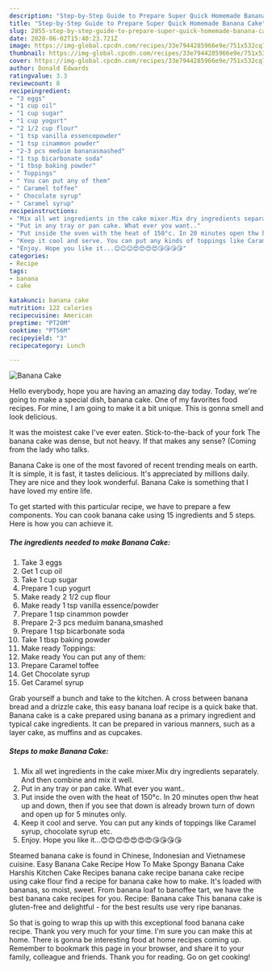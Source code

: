```yaml
---
description: "Step-by-Step Guide to Prepare Super Quick Homemade Banana Cake"
title: "Step-by-Step Guide to Prepare Super Quick Homemade Banana Cake"
slug: 2855-step-by-step-guide-to-prepare-super-quick-homemade-banana-cake
date: 2020-06-02T15:40:23.721Z
image: https://img-global.cpcdn.com/recipes/33e7944285966e9e/751x532cq70/banana-cake-recipe-main-photo.jpg
thumbnail: https://img-global.cpcdn.com/recipes/33e7944285966e9e/751x532cq70/banana-cake-recipe-main-photo.jpg
cover: https://img-global.cpcdn.com/recipes/33e7944285966e9e/751x532cq70/banana-cake-recipe-main-photo.jpg
author: Donald Edwards
ratingvalue: 3.3
reviewcount: 8
recipeingredient:
- "3 eggs"
- "1 cup oil"
- "1 cup sugar"
- "1 cup yogurt"
- "2 1/2 cup flour"
- "1 tsp vanilla essencepowder"
- "1 tsp cinammon powder"
- "2-3 pcs meduim bananasmashed"
- "1 tsp bicarbonate soda"
- "1 tbsp baking powder"
- " Toppings"
- " You can put any of them"
- " Caramel toffee"
- " Chocolate syrup"
- " Caramel syrup"
recipeinstructions:
- "Mix all wet ingredients in the cake mixer.Mix dry ingredients separately. And then combine and mix it well."
- "Put in any tray or pan cake. What ever you want.."
- "Put inside the oven with the heat of 150°c. In 20 minutes open thw heat up and down, then if you see that down is already brown turn of down and open up for 5 minutes only."
- "Keep it cool and serve. You can put any kinds of toppings like Caramel syrup, chocolate syrup etc."
- "Enjoy. Hope you like it...😊😊😊😍😍😍😍😘😘😘😘"
categories:
- Recipe
tags:
- banana
- cake

katakunci: banana cake 
nutrition: 122 calories
recipecuisine: American
preptime: "PT20M"
cooktime: "PT56M"
recipeyield: "3"
recipecategory: Lunch

---
```



![Banana Cake](https://img-global.cpcdn.com/recipes/33e7944285966e9e/751x532cq70/banana-cake-recipe-main-photo.jpg)

Hello everybody, hope you are having an amazing day today. Today, we're going to make a special dish, banana cake. One of my favorites food recipes. For mine, I am going to make it a bit unique. This is gonna smell and look delicious.

It was the moistest cake I&#39;ve ever eaten. Stick-to-the-back of your fork The banana cake was dense, but not heavy. If that makes any sense? (Coming from the lady who talks.

Banana Cake is one of the most favored of recent trending meals on earth. It is simple, it is fast, it tastes delicious. It's appreciated by millions daily. They are nice and they look wonderful. Banana Cake is something that I have loved my entire life.


To get started with this particular recipe, we have to prepare a few components. You can cook banana cake using 15 ingredients and 5 steps. Here is how you can achieve it.

<!--inarticleads1-->

##### The ingredients needed to make Banana Cake:

1. Take 3 eggs
1. Get 1 cup oil
1. Take 1 cup sugar
1. Prepare 1 cup yogurt
1. Make ready 2 1/2 cup flour
1. Make ready 1 tsp vanilla essence/powder
1. Prepare 1 tsp cinammon powder
1. Prepare 2-3 pcs meduim banana,smashed
1. Prepare 1 tsp bicarbonate soda
1. Take 1 tbsp baking powder
1. Make ready  Toppings:
1. Make ready  You can put any of them:
1. Prepare  Caramel toffee
1. Get  Chocolate syrup
1. Get  Caramel syrup


Grab yourself a bunch and take to the kitchen. A cross between banana bread and a drizzle cake, this easy banana loaf recipe is a quick bake that. Banana cake is a cake prepared using banana as a primary ingredient and typical cake ingredients. It can be prepared in various manners, such as a layer cake, as muffins and as cupcakes. 

<!--inarticleads2-->

##### Steps to make Banana Cake:

1. Mix all wet ingredients in the cake mixer.Mix dry ingredients separately. And then combine and mix it well.
1. Put in any tray or pan cake. What ever you want..
1. Put inside the oven with the heat of 150°c. In 20 minutes open thw heat up and down, then if you see that down is already brown turn of down and open up for 5 minutes only.
1. Keep it cool and serve. You can put any kinds of toppings like Caramel syrup, chocolate syrup etc.
1. Enjoy. Hope you like it...😊😊😊😍😍😍😍😘😘😘😘


Steamed banana cake is found in Chinese, Indonesian and Vietnamese cuisine. Easy Banana Cake Recipe How To Make Spongy Banana Cake Harshis Kitchen Cake Recipes banana cake recipe banana cake recipe using cake flour find a recipe for banana cake how to make. It&#39;s loaded with bananas, so moist, sweet. From banana loaf to banoffee tart, we have the best banana cake recipes for you. Recipe: Banana cake This banana cake is gluten-free and delightful - for the best results use very ripe bananas. 

So that is going to wrap this up with this exceptional food banana cake recipe. Thank you very much for your time. I'm sure you can make this at home. There is gonna be interesting food at home recipes coming up. Remember to bookmark this page in your browser, and share it to your family, colleague and friends. Thank you for reading. Go on get cooking!
